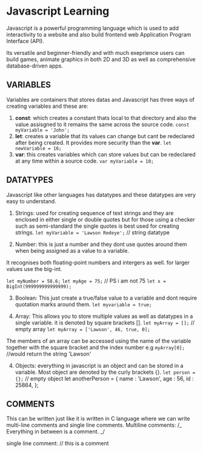 # Javascript Learning

Javascript is a powerful programming language which is used to add interactivity to a website and also build frontend web Application Program Interface (API).

Its versatile and beginner-friendly and with much exeprience users can build games, animate graphics in both 2D and 3D as well as comprehensive database-driven apps.

## VARIABLES

Variables are containers that stores datas and Javascript has three ways of creating variables and these are:

1. **const**: which creates a constant thats local to that directory and also the value assisgned to it remains the same across the source code.
   `const myVariable = 'John';`
2. **let**: creates a variable that its values can change but cant be redeclared after being created. It provides more security than the **var**.
   `let newVariable = 16;`
3. **var**: this creates variables which can store values but can be redeclared at any time within a source code.
   `var myVariable = 10;`

## DATATYPES

Javascript like other languages has datatypes and these datatypes are very easy to understand.

1. Strings: used for creating sequence of text strings and they are enclosed in either single or double quotes but for those using a checker such as semi-standard the single quotes is best used for creating strings.
   `let myVariable = 'Lawson Redeye';` // string datatype

2. Number: this is just a number and they dont use quotes around them when being assigned as a value to a variable.

It recognises both floating-point numbers and intergers as well. for larger values use the big-int.

`let myNumber = 58.6;`
`let myAge = 75;` // PS i am not 75
`let x = BigInt(999999999999999);`

3. Boolean: This just create a true/false value to a variable and dont require quotation marks around them.
   `let myvariable = true;`

4. Array: This allows you to store multiple values as well as datatypes in a single variable. it is denoted by square brackets [].
   `let myArray = [];` // empty array
   `let myArray = ['Lawson', 46, true, 0];`

The members of an array can be accessed using the name of the variable together with the square bracket and the index number e.g
`myArray[0];` //would return the string 'Lawson'

4. Objects: everything in javascript is an object and can be stored in a variable. Most object are denoted by the curly brackets {}.
   `let person = {};` // empty object
   let anotherPerson = {
   name : 'Lawson',
   age : 56,
   id : 25864,
   };

## COMMENTS

This can be written just like it is written in C language where we can write multi-line comments and single line comments.
Multiline comments:
/_
Everything in between is a comment.
_/

single line comment:
// this is a comment
